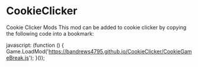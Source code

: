 # CookieClicker
Cookie Clicker Mods
This mod can be added to cookie clicker by copying the following code into a bookmark:

javascript: (function () {
	Game.LoadMod('https://bandrews4795.github.io/CookieClicker/CookieGameBreak.js');
}());
